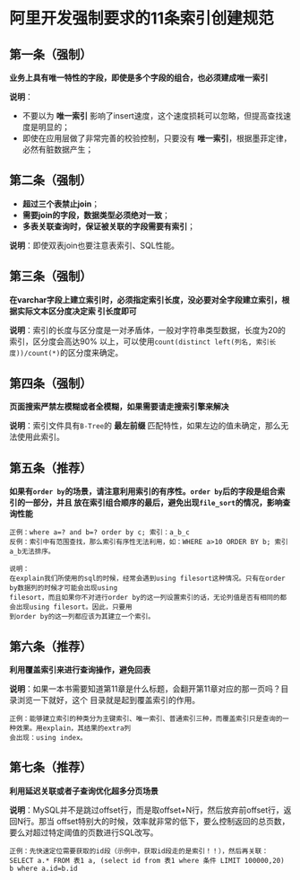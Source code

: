 阿里开发强制要求的11条索引创建规范
================================================================================
## 第一条（强制）
**业务上具有唯一特性的字段，即使是多个字段的组合，也必须建成唯一索引**

**说明**：
+ 不要以为 **唯一索引** 影响了insert速度，这个速度损耗可以忽略，但提高查找速度是明显的；
+ 即使在应用层做了非常完善的校验控制，只要没有 **唯一索引**，根据墨菲定律，必然有脏数据产生；

## 第二条（强制）
+ **超过三个表禁止join**；
+ **需要join的字段，数据类型必须绝对一致**；
+ **多表关联查询时，保证被关联的字段需要有索引**；

**说明**：即使双表join也要注意表索引、SQL性能。

## 第三条（强制）
**在varchar字段上建立索引时，必须指定索引长度，没必要对全字段建立索引，根据实际文本区分度决定索
引长度即可**

**说明**：索引的长度与区分度是一对矛盾体，一般对字符串类型数据，长度为20的索引，区分度会高达90%
以上，可以使用`count(distinct left(列名, 索引长度))/count(*)`的区分度来确定。

## 第四条（强制）
**页面搜索严禁左模糊或者全模糊，如果需要请走搜索引擎来解决**

**说明**：索引文件具有`B-Tree`的 **最左前缀** 匹配特性，如果左边的值未确定，那么无法使用此索引。

## 第五条（推荐）
**如果有`order by`的场景，请注意利用索引的有序性。`order by`后的字段是组合索引的一部分，并且
放在索引组合顺序的最后，避免出现`file_sort`的情况，影响查询性能**
```
正例：where a=? and b=? order by c; 索引：a_b_c 
反例：索引中有范围查找，那么索引有序性无法利用，如：WHERE a>10 ORDER BY b; 索引a_b无法排序。

说明：
在explain我们所使用的sql的时候，经常会遇到using filesort这种情况。只有在order by数据列的时候才可能会出现using 
filesort，而且如果你不对进行order by的这一列设置索引的话，无论列值是否有相同的都会出现using filesort。因此，只要用
到order by的这一列都应该为其建立一个索引。
```

## 第六条（推荐）
**利用覆盖索引来进行查询操作，避免回表**

**说明**：如果一本书需要知道第11章是什么标题，会翻开第11章对应的那一页吗？目录浏览一下就好，这个
目录就是起到覆盖索引的作用。
```
正例：能够建立索引的种类分为主键索引、唯一索引、普通索引三种，而覆盖索引只是查询的一种效果。用explain，其结果的extra列
会出现：using index。
```

## 第七条（推荐）
**利用延迟关联或者子查询优化超多分页场景**

**说明**：MySQL并不是跳过offset行，而是取offset+N行，然后放弃前offset行，返回N行。那当
offset特别大的时候，效率就非常的低下，要么控制返回的总页数，要么对超过特定阈值的页数进行SQL改写。
```
正例：先快速定位需要获取的id段（示例中，获取id段走的是索引！！），然后再关联：
SELECT a.* FROM 表1 a, (select id from 表1 where 条件 LIMIT 100000,20) b where a.id=b.id
```



